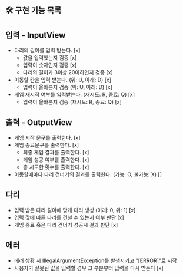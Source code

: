 ## 🛠 구현 기능 목록

## 입력 - InputView
- 다리의 길이를 입력 받는다. [x]
  - 값을 입력했는지 검증 [x]
  - 입력이 숫자인지 검증 [x]
  - 다리의 길이가 3이상 20이하인지 검증 [x]
- 이동할 칸을 입력 받는다. (위: U, 아래: D) [x]
  - 입력이 올바른지 검증 (위: U, 아래: D) [x]
- 게임 재시작 여부를 입력받는다. (재시도: R, 종료: Q) [x]
  - 입력이 올바른지 검증 (재시도: R, 종료: Q) [x]

## 출력 - OutputView
- 게임 시작 문구를 출력한다. [x]
- 게임 종료문구를 출력한다. [x]
  - 최종 게임 결과를 출력한다. [x]
  - 게임 성공 여부를 출력한다. [x]
  - 총 시도한 횟수를 출력한다. [x]
- 이동할때마다 다리 건너기의 결과를 출력한다. (가능: O, 불가능: X) []

## 다리
- 입력 받은 다리 길이에 맞게 다리 생성 (아래: 0, 위: 1) [x]
- 입력 값에 따른 다리를 건널 수 있는지 여부 판단 [x]
- 게임 종료 혹은 다리 건너기 성공시 결과 판단 [x]

## 에러
- 에러 상황 시 IllegalArgumentException를 발생시키고 "[ERROR]"로 시작
- 사용자가 잘못된 값을 입력할 경우 그 부분부터 입력을 다시 받는다 [x]